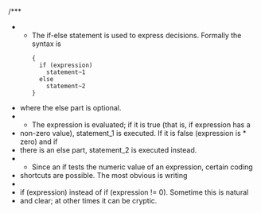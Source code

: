 /***
* - The if-else statement is used to express decisions. Formally the syntax is
    ```
    {
      if (expression)
        statement~1
      else
        statement~2
    }
    ```
*   where the else part is optional.
* - The expression is evaluated; if it is true (that is, if expression has a
*   non-zero value), statement_1 is executed. If it is false (expression is
                                                              *   zero) and if
*   there is an else part, statement_2 is executed instead.
* - Since an if tests the numeric value of an expression, certain coding
*   shortcuts are possible. The most obvious is writing
*
*   if (expression) instead of if (expression != 0). Sometime this is natural
*   and clear; at other times it can be cryptic.
